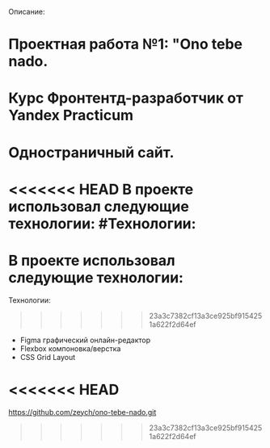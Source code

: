 Описание:
# Проектная работа №1: "Ono tebe nado. 
# Курс Фронтентд-разработчик от Yandex Practicum
# Одностраничный сайт. 

<<<<<<< HEAD
В проекте использовал следующие технологии:
#Технологии:
=======
# В проекте использовал следующие технологии:
Технологии:
>>>>>>> 23a3c7382cf13a3ce925bf9154251a622f2d64ef
* Figma графический онлайн-редактор
* Flexbox компоновка/верстка
* CSS Grid Layout
  
<<<<<<< HEAD
=======
https://github.com/zeych/ono-tebe-nado.git
>>>>>>> 23a3c7382cf13a3ce925bf9154251a622f2d64ef
